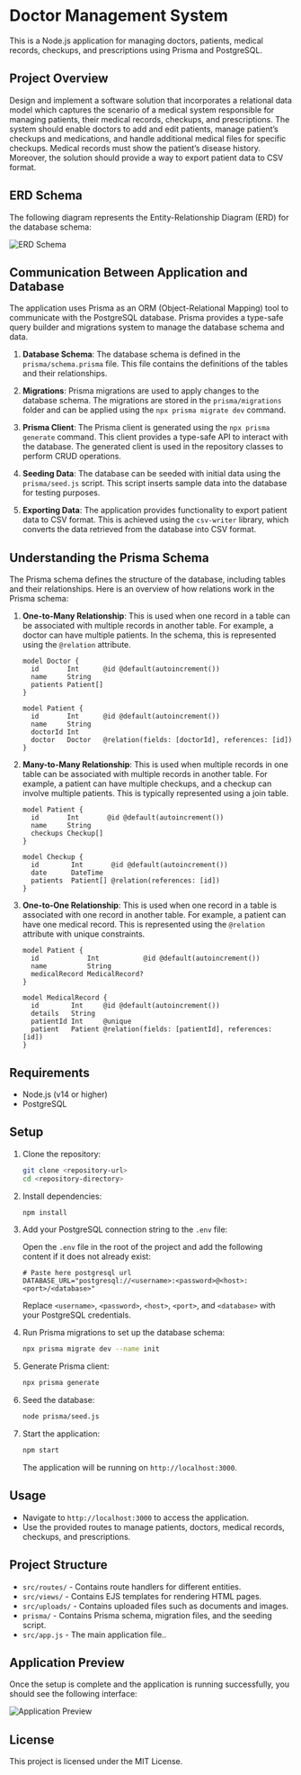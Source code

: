 # Doctor Management System

This is a Node.js application for managing doctors, patients, medical records, checkups, and prescriptions using Prisma and PostgreSQL.

## Project Overview

Design and implement a software solution that incorporates a relational data model which captures the scenario of a medical system responsible for managing patients, their medical records, checkups, and prescriptions. The system should enable doctors to add and edit patients, manage patient’s checkups and medications, and handle additional medical files for specific checkups. Medical records must show the patient’s disease history. Moreover, the solution should provide a way to export patient data to CSV format.

## ERD Schema

The following diagram represents the Entity-Relationship Diagram (ERD) for the database schema:

![ERD Schema](previews/erd.svg)

## Communication Between Application and Database

The application uses Prisma as an ORM (Object-Relational Mapping) tool to communicate with the PostgreSQL database. Prisma provides a type-safe query builder and migrations system to manage the database schema and data.

1. **Database Schema**: The database schema is defined in the `prisma/schema.prisma` file. This file contains the definitions of the tables and their relationships.

2. **Migrations**: Prisma migrations are used to apply changes to the database schema. The migrations are stored in the `prisma/migrations` folder and can be applied using the `npx prisma migrate dev` command.

3. **Prisma Client**: The Prisma client is generated using the `npx prisma generate` command. This client provides a type-safe API to interact with the database. The generated client is used in the repository classes to perform CRUD operations.

4. **Seeding Data**: The database can be seeded with initial data using the `prisma/seed.js` script. This script inserts sample data into the database for testing purposes.

5. **Exporting Data**: The application provides functionality to export patient data to CSV format. This is achieved using the `csv-writer` library, which converts the data retrieved from the database into CSV format.

## Understanding the Prisma Schema

The Prisma schema defines the structure of the database, including tables and their relationships. Here is an overview of how relations work in the Prisma schema:

1. **One-to-Many Relationship**: This is used when one record in a table can be associated with multiple records in another table. For example, a doctor can have multiple patients. In the schema, this is represented using the `@relation` attribute.

   ```prisma
   model Doctor {
     id       Int      @id @default(autoincrement())
     name     String
     patients Patient[]
   }

   model Patient {
     id       Int      @id @default(autoincrement())
     name     String
     doctorId Int
     doctor   Doctor   @relation(fields: [doctorId], references: [id])
   }
   ```

2. **Many-to-Many Relationship**: This is used when multiple records in one table can be associated with multiple records in another table. For example, a patient can have multiple checkups, and a checkup can involve multiple patients. This is typically represented using a join table.

   ```prisma
   model Patient {
     id       Int       @id @default(autoincrement())
     name     String
     checkups Checkup[]
   }

   model Checkup {
     id        Int       @id @default(autoincrement())
     date      DateTime
     patients  Patient[] @relation(references: [id])
   }
   ```

3. **One-to-One Relationship**: This is used when one record in a table is associated with one record in another table. For example, a patient can have one medical record. This is represented using the `@relation` attribute with unique constraints.

   ```prisma
   model Patient {
     id            Int           @id @default(autoincrement())
     name          String
     medicalRecord MedicalRecord?
   }

   model MedicalRecord {
     id        Int     @id @default(autoincrement())
     details   String
     patientId Int     @unique
     patient   Patient @relation(fields: [patientId], references: [id])
   }
   ```


## Requirements

- Node.js (v14 or higher)
- PostgreSQL

## Setup

1. Clone the repository:

   ```sh
   git clone <repository-url>
   cd <repository-directory>
   ```

2. Install dependencies:

   ```sh
   npm install
   ```

3. Add your PostgreSQL connection string to the `.env` file:

   Open the `.env` file in the root of the project and add the following content if it does not already exist:
    
   ```properties
   # Paste here postgresql url 
   DATABASE_URL="postgresql://<username>:<password>@<host>:<port>/<database>"
   ```

   Replace `<username>`, `<password>`, `<host>`, `<port>`, and `<database>` with your PostgreSQL credentials.

4. Run Prisma migrations to set up the database schema:

   ```sh
   npx prisma migrate dev --name init
   ```

5. Generate Prisma client:

   ```sh
   npx prisma generate
   ```

6. Seed the database:

   ```sh
   node prisma/seed.js
   ```

7. Start the application:

   ```sh
   npm start
   ```

   The application will be running on `http://localhost:3000`.

## Usage

- Navigate to `http://localhost:3000` to access the application.
- Use the provided routes to manage patients, doctors, medical records, checkups, and prescriptions.

## Project Structure

- `src/routes/` - Contains route handlers for different entities.
- `src/views/` - Contains EJS templates for rendering HTML pages.
- `src/uploads/` - Contains uploaded files such as documents and images.
- `prisma/` - Contains Prisma schema, migration files, and the seeding script.
- `src/app.js` - The main application file..

## Application Preview

Once the setup is complete and the application is running successfully, you should see the following interface:

![Application Preview](previews/Application%20preview.png)

## License

This project is licensed under the MIT License.
